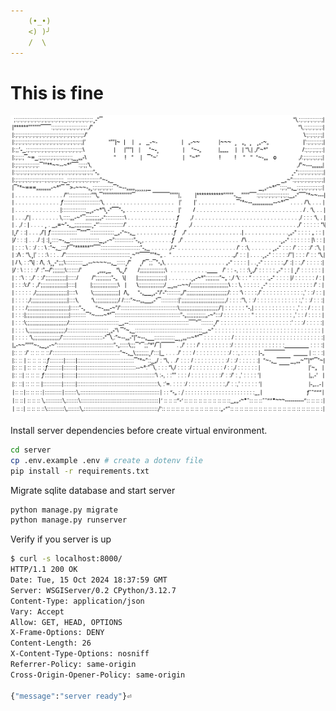```yaml
---
    (•_•)
    <) )╯
    /  \
---
```


# This is fine
![Banner](docs/This-Is-Fine-1.png)

Install server dependencies before create virtual environment.
```bash
cd server
cp .env.example .env # create a dotenv file 
pip install -r requirements.txt
```

Migrate sqlite database and start server
```bash
python manage.py migrate
python manage.py runserver
```

Verify if you server is up
```bash
$ curl -s localhost:8000/
HTTP/1.1 200 OK
Date: Tue, 15 Oct 2024 18:37:59 GMT
Server: WSGIServer/0.2 CPython/3.12.7
Content-Type: application/json
Vary: Accept
Allow: GET, HEAD, OPTIONS
X-Frame-Options: DENY
Content-Length: 26
X-Content-Type-Options: nosniff
Referrer-Policy: same-origin
Cross-Origin-Opener-Policy: same-origin

{"message":"server ready"}⏎
```